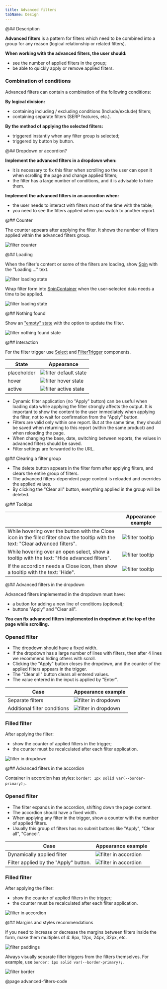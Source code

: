 ```yaml
---
title: Advanced filters
tabName: Design
---
```


@## Description

**Advanced filters** is a pattern for filters which need to be combined into a group for any reason (logical relationship or related filters).

**When working with the advanced filters, the user should:**

- see the number of applied filters in the group;
- be able to quickly apply or remove applied filters.

### Combination of conditions

Advanced filters can contain a combination of the following conditions:

**By logical division:**

- containing including / excluding conditions (Include/exclude) filters;
- containing separate filters (SERP features, etc.).

**By the method of applying the selected filters:**

- triggered instantly when any filter group is selected;
- triggered by button by button.

@## Dropdown or accordion?

**Implement the advanced filters in a dropdown when:**

- it is necessary to fix this filter when scrolling so the user can open it when scrolling the page and change applied filters;
- the filter has a large number of conditions, and it is advisable to hide them.

**Implement the advanced filters in an accordion when:**

- the user needs to interact with filters most of the time with the table;
- you need to see the filters applied when you switch to another report.

@## Counter

The counter appears after applying the filter. It shows the number of filters applied within the advanced filters group.

![filter counter](static/advanced-filter.png)

@## Loading

When the filter's content or some of the filters are loading, show [Spin](/components/spin/) with the "Loading ..." text.

![filter loading state](static/loading.png)

Wrap filter form into [SpinContainer](/components/spin-container/) when the user-selected data needs a time to be applied.

![filter loading state](static/advanced-filters-loading.png)

@## Nothing found

Show an ["empty" state](/components/widget-empty/) with the option to update the filter.

![filter nothing found state](static/nothing-found-advanced-filters.png)

@## Interaction

For the filter trigger use [Select](/components/select/) and [FilterTrigger](/components/filter-trigger/) components.

| State       | Appearance                                         |
| ----------- | -------------------------------------------------- |
| placeholder | ![filter default state](static/default.png)        |
| hover       | ![filter hover state](static/hover.png)            |
| active      | ![filter active state](static/advanced-filter.png) |

- Dynamic filter application (no "Apply" button) can be useful when loading data while applying the filter strongly affects the output. It is important to show the content to the user immediately when applying the filter, not to wait for confirmation from the "Apply" button.
- Filters are valid only within one report. But at the same time, they should be saved when returning to this report (within the same product) and when reloading the page.
- When changing the base, date, switching between reports, the values in advanced filters should be saved.
- Filter settings are forwarded to the URL.

@## Clearing a filter group

- The delete button appears in the filter form after applying filters, and clears the entire group of filters.
- The advanced filters-dependent page content is reloaded and overrides the applied values.
- By clicking the "Clear all" button, everything applied in the group will be deleted.

@## Tooltips

|                                                                                                                                   | Appearance example                                       |
| --------------------------------------------------------------------------------------------------------------------------------- | -------------------------------------------------------- |
| While hovering over the button with the Close icon in the filled filter show the tooltip with the text: "Clear advanced filters". | ![filter tooltip](static/tooltip-1.png)                  |
| While hovering over an open select, show a tooltip with the text: "Hide advanced filters".                                        | ![filter tooltip](static/advanced-filters-accordion.png) |
| If the accordion needs a Close icon, then show a tooltip with the text: 'Hide".                                                   | ![filter tooltip](static/tooltip-2.png)                  |

@## Advanced filters in the dropdown

Advanced filters implemented in the dropdown must have:

- a button for adding a new line of conditions (optional);
- buttons "Apply" and "Clear all".

**You can fix advanced filters implemented in dropdown at the top of the page while scrolling.**

### Opened filter

- The dropdown should have a fixed width.
- If the dropdown has a large number of lines with filters, then after 4 lines we recommend hiding others with scroll.
- Clicking the "Apply" button closes the dropdown, and the counter of the applied filters appears in the trigger.
- The "Clear all" button clears all entered values.
- The value entered in the input is applied by "Enter".

| Case                         | Appearance example                                           |
| ---------------------------- | ------------------------------------------------------------ |
| Separate filters             | ![filter in dropdown](static/advanced-filters-dropdown.png)  |
| Additional filter conditions | ![filter in dropdown](static/advanced-filters-dropdown2.png) |

### Filled filter

After applying the filter:

- show the counter of applied filters in the trigger;
- the counter must be recalculated after each filter application.

![filter in dropdown](static/advanced-filters-dropdown-filled.png)

@## Advanced filters in the accordion

Container in accordion has styles: `border: 1px solid var(--border-primary);`.

### Opened filter

- The filter expands in the accordion, shifting down the page content.
- The accordion should have a fixed width.
- When applying any filter in the trigger, show a counter with the number of applied filters.
- Usually this group of filters has no submit buttons like "Apply", "Clear all", "Cancel".

| Case                                  | Appearance example                                            |
| ------------------------------------- | ------------------------------------------------------------- |
| Dynamically applied filter            | ![filter in accordion](static/advanced-filters-accordion.png) |
| Filter applied by the "Apply" button. | ![filter in accordion](static/advanced-filters-apply.png)     |

### Filled filter

After applying the filter:

- show the counter of applied filters in the trigger;
- the counter must be recalculated after each filter application.

![filter in accordion](static/advanced-filters-accordion-filled.png)

@## Margins and styles recommendations

If you need to increase or decrease the margins between filters inside the form, make them multiples of 4: 8px, 12px, 24px, 32px, etc.

![filter paddings](static/margins.png)

Always visually separate filter triggers from the filters themselves. For example, use `border: 1px solid var(--border-primary);`.

![filter border](static/advanced-filters-dropdown2.png)

@page advanced-filters-code
